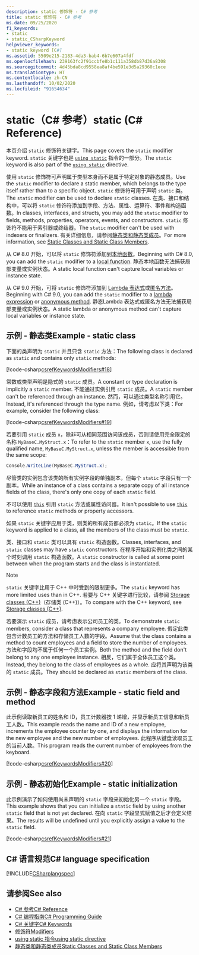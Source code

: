```yaml
---
description: static 修饰符 - C# 参考
title: static 修饰符 - C# 参考
ms.date: 09/25/2020
f1_keywords:
- static
- static_CSharpKeyword
helpviewer_keywords:
- static keyword [C#]
ms.assetid: 5509e215-2183-4da3-bab4-6b7e607a4fdf
ms.openlocfilehash: 239163fc2f91ccbfe8b1c111a358db87d36a8308
ms.sourcegitcommit: 4d45bda8cd9558ea8af4be591e3d5a29360c1ece
ms.translationtype: HT
ms.contentlocale: zh-CN
ms.lasthandoff: 10/02/2020
ms.locfileid: "91654634"
---
```

# <a name="static-c-reference"></a><span data-ttu-id="6cb60-103">static（C# 参考）</span><span class="sxs-lookup"><span data-stu-id="6cb60-103">static (C# Reference)</span></span>

<span data-ttu-id="6cb60-104">本页介绍 `static` 修饰符关键字。</span><span class="sxs-lookup"><span data-stu-id="6cb60-104">This page covers the `static` modifier keyword.</span></span> <span data-ttu-id="6cb60-105">`static` 关键字也是 [`using static`](using-static.md) 指令的一部分。</span><span class="sxs-lookup"><span data-stu-id="6cb60-105">The `static` keyword is also part of the [`using static`](using-static.md) directive.</span></span>

<span data-ttu-id="6cb60-106">使用 `static` 修饰符可声明属于类型本身而不是属于特定对象的静态成员。</span><span class="sxs-lookup"><span data-stu-id="6cb60-106">Use the `static` modifier to declare a static member, which belongs to the type itself rather than to a specific object.</span></span> <span data-ttu-id="6cb60-107">`static` 修饰符可用于声明 `static` 类。</span><span class="sxs-lookup"><span data-stu-id="6cb60-107">The `static` modifier can be used to declare `static` classes.</span></span> <span data-ttu-id="6cb60-108">在类、接口和结构中，可以将 `static` 修饰符添加到字段、方法、属性、运算符、事件和构造函数。</span><span class="sxs-lookup"><span data-stu-id="6cb60-108">In classes, interfaces, and structs, you may add the `static` modifier to fields, methods, properties, operators, events, and constructors.</span></span> <span data-ttu-id="6cb60-109">`static` 修饰符不能用于索引器或终结器。</span><span class="sxs-lookup"><span data-stu-id="6cb60-109">The `static` modifier can't be used with indexers or finalizers.</span></span> <span data-ttu-id="6cb60-110">有关详细信息，请参阅[静态类和静态类成员](../../programming-guide/classes-and-structs/static-classes-and-static-class-members.md)。</span><span class="sxs-lookup"><span data-stu-id="6cb60-110">For more information, see [Static Classes and Static Class Members](../../programming-guide/classes-and-structs/static-classes-and-static-class-members.md).</span></span>

<span data-ttu-id="6cb60-111">从 C# 8.0 开始，可以将 `static` 修饰符添加到[本地函数](../../programming-guide/classes-and-structs/local-functions.md)。</span><span class="sxs-lookup"><span data-stu-id="6cb60-111">Beginning with C# 8.0, you can add the `static` modifier to a [local function](../../programming-guide/classes-and-structs/local-functions.md).</span></span> <span data-ttu-id="6cb60-112">静态本地函数无法捕获局部变量或实例状态。</span><span class="sxs-lookup"><span data-stu-id="6cb60-112">A static local function can't capture local variables or instance state.</span></span>

<span data-ttu-id="6cb60-113">从 C# 9.0 开始，可将 `static` 修饰符添加到 [Lambda 表达式](../operators/lambda-expressions.md)或[匿名方法](../operators/delegate-operator.md)。</span><span class="sxs-lookup"><span data-stu-id="6cb60-113">Beginning with C# 9.0, you can add the `static` modifier to a [lambda expression](../operators/lambda-expressions.md) or [anonymous method](../operators/delegate-operator.md).</span></span> <span data-ttu-id="6cb60-114">静态Lambda 表达式或匿名方法无法捕获局部变量或实例状态。</span><span class="sxs-lookup"><span data-stu-id="6cb60-114">A static lambda or anonymous method can't capture local variables or instance state.</span></span>

## <a name="example---static-class"></a><span data-ttu-id="6cb60-115">示例 - 静态类</span><span class="sxs-lookup"><span data-stu-id="6cb60-115">Example - static class</span></span>

<span data-ttu-id="6cb60-116">下面的类声明为 `static` 并且只含 `static` 方法：</span><span class="sxs-lookup"><span data-stu-id="6cb60-116">The following class is declared as `static` and contains only `static` methods:</span></span>

[!code-csharp[csrefKeywordsModifiers#18](~/samples/snippets/csharp/VS_Snippets_VBCSharp/csrefKeywordsModifiers/CS/csrefKeywordsModifiers.cs#18)]

<span data-ttu-id="6cb60-117">常数或类型声明是隐式的 `static` 成员。</span><span class="sxs-lookup"><span data-stu-id="6cb60-117">A constant or type declaration is implicitly a `static` member.</span></span> <span data-ttu-id="6cb60-118">不能通过实例引用 `static` 成员。</span><span class="sxs-lookup"><span data-stu-id="6cb60-118">A `static` member can't be referenced through an instance.</span></span> <span data-ttu-id="6cb60-119">然而，可以通过类型名称引用它。</span><span class="sxs-lookup"><span data-stu-id="6cb60-119">Instead, it's referenced through the type name.</span></span> <span data-ttu-id="6cb60-120">例如，请考虑以下类：</span><span class="sxs-lookup"><span data-stu-id="6cb60-120">For example, consider the following class:</span></span>

[!code-csharp[csrefKeywordsModifiers#19](~/samples/snippets/csharp/VS_Snippets_VBCSharp/csrefKeywordsModifiers/CS/csrefKeywordsModifiers.cs#19)]

<span data-ttu-id="6cb60-121">若要引用 `static` 成员 `x`，除非可从相同范围访问该成员，否则请使用完全限定的名称 `MyBaseC.MyStruct.x`：</span><span class="sxs-lookup"><span data-stu-id="6cb60-121">To refer to the `static` member `x`, use the fully qualified name, `MyBaseC.MyStruct.x`, unless the member is accessible from the same scope:</span></span>

```csharp
Console.WriteLine(MyBaseC.MyStruct.x);
```

<span data-ttu-id="6cb60-122">尽管类的实例包含该类的所有实例字段的单独副本，但每个 `static` 字段只有一个副本。</span><span class="sxs-lookup"><span data-stu-id="6cb60-122">While an instance of a class contains a separate copy of all instance fields of the class, there's only one copy of each `static` field.</span></span>

<span data-ttu-id="6cb60-123">不可以使用 [`this`](this.md) 引用 `static` 方法或属性访问器。</span><span class="sxs-lookup"><span data-stu-id="6cb60-123">It isn't possible to use [`this`](this.md) to reference `static` methods or property accessors.</span></span>

<span data-ttu-id="6cb60-124">如果 `static` 关键字应用于类，则类的所有成员都必须为 `static`。</span><span class="sxs-lookup"><span data-stu-id="6cb60-124">If the `static` keyword is applied to a class, all the members of the class must be `static`.</span></span>

<span data-ttu-id="6cb60-125">类、接口和 `static` 类可以具有 `static` 构造函数。</span><span class="sxs-lookup"><span data-stu-id="6cb60-125">Classes, interfaces, and `static` classes may have `static` constructors.</span></span> <span data-ttu-id="6cb60-126">在程序开始和实例化类之间的某个时刻调用 `static` 构造函数。</span><span class="sxs-lookup"><span data-stu-id="6cb60-126">A `static` constructor is called at some point between when the program starts and the class is instantiated.</span></span>

> [!NOTE]
> <span data-ttu-id="6cb60-127">`static` 关键字比用于 C++ 中时受到的限制更多。</span><span class="sxs-lookup"><span data-stu-id="6cb60-127">The `static` keyword has more limited uses than in C++.</span></span> <span data-ttu-id="6cb60-128">若要与 C++ 关键字进行比较，请参阅 [Storage classes (C++)](/cpp/cpp/storage-classes-cpp#static)（存储类 (C++)）。</span><span class="sxs-lookup"><span data-stu-id="6cb60-128">To compare with the C++ keyword, see [Storage classes (C++)](/cpp/cpp/storage-classes-cpp#static).</span></span>

<span data-ttu-id="6cb60-129">若要演示 `static` 成员，请考虑表示公司员工的类。</span><span class="sxs-lookup"><span data-stu-id="6cb60-129">To demonstrate `static` members, consider a class that represents a company employee.</span></span> <span data-ttu-id="6cb60-130">假定此类包含计数员工的方法和存储员工人数的字段。</span><span class="sxs-lookup"><span data-stu-id="6cb60-130">Assume that the class contains a method to count employees and a field to store the number of employees.</span></span> <span data-ttu-id="6cb60-131">方法和字段均不属于任何一个员工实例。</span><span class="sxs-lookup"><span data-stu-id="6cb60-131">Both the method and the field don't belong to any one employee instance.</span></span> <span data-ttu-id="6cb60-132">相反，它们属于全体员工这个类。</span><span class="sxs-lookup"><span data-stu-id="6cb60-132">Instead, they belong to the class of employees as a whole.</span></span> <span data-ttu-id="6cb60-133">应将其声明为该类的 `static` 成员。</span><span class="sxs-lookup"><span data-stu-id="6cb60-133">They should be declared as `static` members of the class.</span></span>

## <a name="example---static-field-and-method"></a><span data-ttu-id="6cb60-134">示例 - 静态字段和方法</span><span class="sxs-lookup"><span data-stu-id="6cb60-134">Example - static field and method</span></span>

<span data-ttu-id="6cb60-135">此示例读取新员工的姓名和 ID，员工计数器按 1 递增，并显示新员工信息和新员工人数。</span><span class="sxs-lookup"><span data-stu-id="6cb60-135">This example reads the name and ID of a new employee, increments the employee counter by one, and displays the information for the new employee and the new number of employees.</span></span> <span data-ttu-id="6cb60-136">此程序从键盘读取员工的当前人数。</span><span class="sxs-lookup"><span data-stu-id="6cb60-136">This program reads the current number of employees from the keyboard.</span></span>

[!code-csharp[csrefKeywordsModifiers#20](~/samples/snippets/csharp/VS_Snippets_VBCSharp/csrefKeywordsModifiers/CS/csrefKeywordsModifiers.cs#20)]  

## <a name="example---static-initialization"></a><span data-ttu-id="6cb60-137">示例 - 静态初始化</span><span class="sxs-lookup"><span data-stu-id="6cb60-137">Example - static initialization</span></span>

<span data-ttu-id="6cb60-138">此示例演示了如何使用尚未声明的 `static` 字段来初始化另一个 `static` 字段。</span><span class="sxs-lookup"><span data-stu-id="6cb60-138">This example shows that you can initialize a `static` field by using another `static` field that is not yet declared.</span></span> <span data-ttu-id="6cb60-139">在向 `static` 字段显式赋值之后才会定义结果。</span><span class="sxs-lookup"><span data-stu-id="6cb60-139">The results will be undefined until you explicitly assign a value to the `static` field.</span></span>

[!code-csharp[csrefKeywordsModifiers#21](~/samples/snippets/csharp/VS_Snippets_VBCSharp/csrefKeywordsModifiers/CS/csrefKeywordsModifiers.cs#21)]  

## <a name="c-language-specification"></a><span data-ttu-id="6cb60-140">C# 语言规范</span><span class="sxs-lookup"><span data-stu-id="6cb60-140">C# language specification</span></span>

[!INCLUDE[CSharplangspec](~/includes/csharplangspec-md.md)]

## <a name="see-also"></a><span data-ttu-id="6cb60-141">请参阅</span><span class="sxs-lookup"><span data-stu-id="6cb60-141">See also</span></span>

- [<span data-ttu-id="6cb60-142">C# 参考</span><span class="sxs-lookup"><span data-stu-id="6cb60-142">C# Reference</span></span>](../index.md)
- [<span data-ttu-id="6cb60-143">C# 编程指南</span><span class="sxs-lookup"><span data-stu-id="6cb60-143">C# Programming Guide</span></span>](../../programming-guide/index.md)
- [<span data-ttu-id="6cb60-144">C# 关键字</span><span class="sxs-lookup"><span data-stu-id="6cb60-144">C# Keywords</span></span>](index.md)
- [<span data-ttu-id="6cb60-145">修饰符</span><span class="sxs-lookup"><span data-stu-id="6cb60-145">Modifiers</span></span>](index.md)
- [<span data-ttu-id="6cb60-146">using static 指令</span><span class="sxs-lookup"><span data-stu-id="6cb60-146">using static directive</span></span>](using-static.md)
- [<span data-ttu-id="6cb60-147">静态类和静态类成员</span><span class="sxs-lookup"><span data-stu-id="6cb60-147">Static Classes and Static Class Members</span></span>](../../programming-guide/classes-and-structs/static-classes-and-static-class-members.md)
